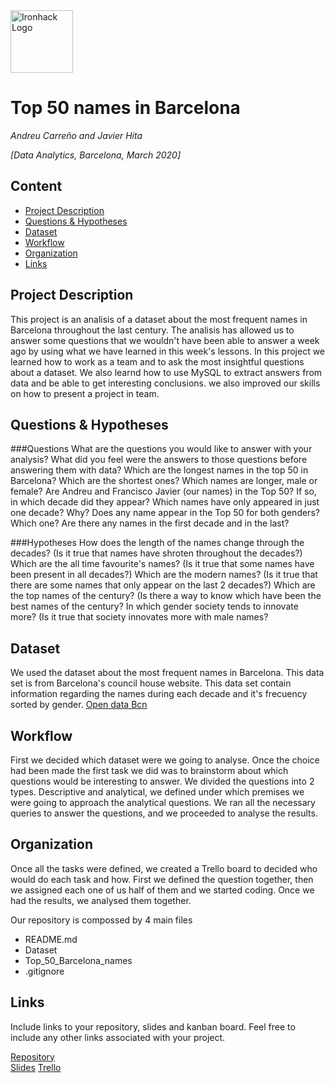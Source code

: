 <img src="https://bit.ly/2VnXWr2" alt="Ironhack Logo" width="100"/>

# Top 50 names in Barcelona
*Andreu Carreño and Javier Hita*

*[Data Analytics, Barcelona, March 2020]*

## Content
- [Project Description](#project-description)
- [Questions & Hypotheses](#questions-hypotheses)
- [Dataset](#dataset)
- [Workflow](#workflow)
- [Organization](#organization)
- [Links](#links)


## Project Description
This project is an analisis of a dataset about the most frequent names in Barcelona throughout the last century.
The analisis has allowed us to answer some questions that we wouldn't have been able to answer a week ago by using what we have learned in this week's lessons.
In this project we learned how to work as a team and to ask the most insightful questions about a dataset.
We also learnd how to use MySQL to extract answers from data and be able to get interesting conclusions.
we also improved our skills on how to present a project in team.

## Questions & Hypotheses

###Questions
What are the questions you would like to answer with your analysis? What did you feel were the answers to those questions before answering them with data?
Which are the longest names in the top 50 in Barcelona?
Which are the shortest ones?
Which names are longer, male or female?
Are Andreu and Francisco Javier (our names) in the Top 50? If so, in which decade did they appear?
Which names have only appeared in just one decade? Why?
Does any name appear in the Top 50 for both genders? Which one?
Are there any names in the first decade and in the last?

###Hypotheses
How does the length of the names change through the decades? (Is it true that names have shroten throughout the decades?)
Which are the all time favourite's names? (Is it true that some names have been present in all decades?)
Which are the modern names? (Is it true that there are some names that only appear on the last 2 decades?)
Which are the top names of the century? (Is there a way to know which have been the best names of the century?
In which gender society tends to innovate more? (Is it true that society innovates more with male names?

## Dataset
We used the dataset about the most frequent names in Barcelona. This data set is from Barcelona's council house website.
This data set contain information regarding the names during each decade and it's frecuency sorted by gender.
[Open data Bcn](https://opendata-ajuntament.barcelona.cat/en/)

## Workflow
First we decided which dataset were we going to analyse. Once the choice had been made the first task we did was to brainstorm about which questions would be interesting to answer.
We divided the questions into 2 types. Descriptive and analytical, we defined under which premises we were going to approach the analytical questions.
We ran all the necessary queries to answer the questions, and we proceeded to analyse the results.

## Organization
Once all the tasks were defined, we created a Trello board to decided who would do each task and how.
First we defined the question together, then we assigned each one of us half of them and we started coding.
Once we had the results, we analysed them together.

Our repository is compossed by 4 main files
- README.md
- Dataset
- Top_50_Barcelona_names
- .gitignore

## Links
Include links to your repository, slides and kanban board. Feel free to include any other links associated with your project.

[Repository](https://github.com/Javierhvb/Project-50_Top_names)  
[Slides](https://docs.google.com/presentation/d/15uxZwiwrCGTDJR8E2kbv0jEvrwJpJdZNTIdukp7ehgE/edit#slide=id.p) 
[Trello](https://trello.com/b/18xAHAGL/project-week-2)  
